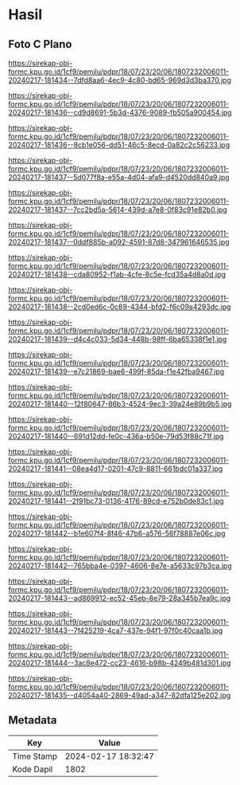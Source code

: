 # Hasil

## Foto C Plano

https://sirekap-obj-formc.kpu.go.id/1cf9/pemilu/pdpr/18/07/23/20/06/1807232006011-20240217-181434--7dfd8aa6-4ec9-4c80-bd65-969d3d3ba370.jpg

https://sirekap-obj-formc.kpu.go.id/1cf9/pemilu/pdpr/18/07/23/20/06/1807232006011-20240217-181436--cd9d8691-5b3d-4376-9089-fb505a900454.jpg

https://sirekap-obj-formc.kpu.go.id/1cf9/pemilu/pdpr/18/07/23/20/06/1807232006011-20240217-181436--8cb1e056-dd51-46c5-8ecd-0a82c2c56233.jpg

https://sirekap-obj-formc.kpu.go.id/1cf9/pemilu/pdpr/18/07/23/20/06/1807232006011-20240217-181437--5d077f8a-e55a-4d04-afa9-d4520dd840a9.jpg

https://sirekap-obj-formc.kpu.go.id/1cf9/pemilu/pdpr/18/07/23/20/06/1807232006011-20240217-181437--7cc2bd5a-5614-439d-a7e8-0f83c91e82b0.jpg

https://sirekap-obj-formc.kpu.go.id/1cf9/pemilu/pdpr/18/07/23/20/06/1807232006011-20240217-181437--0ddf885b-a092-4591-87d8-347961646535.jpg

https://sirekap-obj-formc.kpu.go.id/1cf9/pemilu/pdpr/18/07/23/20/06/1807232006011-20240217-181438--cda80952-f1ab-4cfe-8c5e-fcd35a4d8a0d.jpg

https://sirekap-obj-formc.kpu.go.id/1cf9/pemilu/pdpr/18/07/23/20/06/1807232006011-20240217-181438--2cd0ed6c-0c89-4344-bfd2-f6c09a4293dc.jpg

https://sirekap-obj-formc.kpu.go.id/1cf9/pemilu/pdpr/18/07/23/20/06/1807232006011-20240217-181439--d4c4c033-5d34-448b-98ff-6ba65338f1e1.jpg

https://sirekap-obj-formc.kpu.go.id/1cf9/pemilu/pdpr/18/07/23/20/06/1807232006011-20240217-181439--e7c21869-bae6-499f-85da-f1e42fba9467.jpg

https://sirekap-obj-formc.kpu.go.id/1cf9/pemilu/pdpr/18/07/23/20/06/1807232006011-20240217-181440--12f80647-86b3-4524-9ec3-39a24e89b9b5.jpg

https://sirekap-obj-formc.kpu.go.id/1cf9/pemilu/pdpr/18/07/23/20/06/1807232006011-20240217-181440--691d12dd-fe0c-436a-b50e-79d53f88c71f.jpg

https://sirekap-obj-formc.kpu.go.id/1cf9/pemilu/pdpr/18/07/23/20/06/1807232006011-20240217-181441--08ea4d17-0201-47c9-8811-661bdc01a337.jpg

https://sirekap-obj-formc.kpu.go.id/1cf9/pemilu/pdpr/18/07/23/20/06/1807232006011-20240217-181441--2f91bc73-0136-4176-89cd-e752b0de83c1.jpg

https://sirekap-obj-formc.kpu.go.id/1cf9/pemilu/pdpr/18/07/23/20/06/1807232006011-20240217-181442--b1e607f4-8f46-47b6-a576-56f78887e06c.jpg

https://sirekap-obj-formc.kpu.go.id/1cf9/pemilu/pdpr/18/07/23/20/06/1807232006011-20240217-181442--765bba4e-0397-4606-8e7e-a5633c97b3ca.jpg

https://sirekap-obj-formc.kpu.go.id/1cf9/pemilu/pdpr/18/07/23/20/06/1807232006011-20240217-181443--ad869912-ec52-45eb-8e79-28a345b7ea9c.jpg

https://sirekap-obj-formc.kpu.go.id/1cf9/pemilu/pdpr/18/07/23/20/06/1807232006011-20240217-181443--7f425219-4ca7-437e-94f1-97f0c40caa1b.jpg

https://sirekap-obj-formc.kpu.go.id/1cf9/pemilu/pdpr/18/07/23/20/06/1807232006011-20240217-181444--3ac8e472-cc23-4616-b98b-4249b481d301.jpg

https://sirekap-obj-formc.kpu.go.id/1cf9/pemilu/pdpr/18/07/23/20/06/1807232006011-20240217-181435--d4054a40-2869-49ad-a347-82dfa125e202.jpg


## Metadata

| Key        | Value               |
| ---------- | ------------------- |
| Time Stamp | 2024-02-17 18:32:47 |
| Kode Dapil | 1802                |



